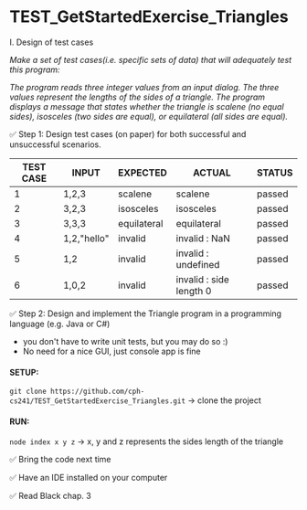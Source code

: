 # TEST_GetStartedExercise_Triangles
I. Design of test cases

_Make a set of test cases(i.e. specific sets of data) that will adequately test this program:_

_The program reads three integer values from an input dialog. The three values represent the lengths of the sides of a triangle. The program displays a message that states whether the triangle is scalene (no equal sides), isosceles (two sides are equal), or equilateral (all sides are equal)._

:white_check_mark: Step 1: Design test cases (on paper) for both successful and unsuccessful scenarios.

| TEST CASE|       INPUT      |          EXPECTED        |          ACTUAL          |         STATUS           |
|----------|------------------|--------------------------|--------------------------|--------------------------|
|    1     |      1,2,3       |          scalene         |          scalene         |         passed           |
|    2     |      3,2,3       |          isosceles       |         isosceles        |         passed           |
|    3     |      3,3,3       |          equilateral     |        equilateral       |         passed           |
|    4     |   1,2,"hello"    |          invalid         |       invalid : NaN      |         passed           |
|    5     |       1,2        |          invalid         |   invalid : undefined    |         passed           |
|    6     |       1,0,2      |          invalid         | invalid : side length 0  |         passed           |

:white_check_mark: Step 2: Design and implement the Triangle program in a programming language (e.g. Java or C#)
  - you don't have to write unit tests, but you may do so :)
  - No need for a nice GUI, just console app is fine
  

 #### SETUP: 
 `git clone https://github.com/cph-cs241/TEST_GetStartedExercise_Triangles.git` -> clone the project
 
 #### RUN:   
 `node index x y z` -> x, y and z represents the sides length of the triangle
  
 :white_check_mark: Bring the code next time
 
 :white_check_mark: Have an IDE installed on your computer
 
 :white_check_mark: Read Black chap. 3
